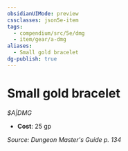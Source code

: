 ```yaml
---
obsidianUIMode: preview
cssclasses: json5e-item
tags:
  - compendium/src/5e/dmg
  - item/gear/a-dmg
aliases:
  - Small gold bracelet
dg-publish: true
---
```

# Small gold bracelet
*$A|DMG*  

- **Cost**: 25 gp

*Source: Dungeon Master's Guide p. 134*